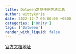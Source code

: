 ```yaml
---
title: Dotween常见使用方法汇总
author: wittykyrie
date: 2022-12-7 09:00:00 +0800
categories: ['Unity']
tags: ['Dotween']
render_with_liquid: false
---
```

  
[官方文档地址](http://dotween.demigiant.com/documentation.php)